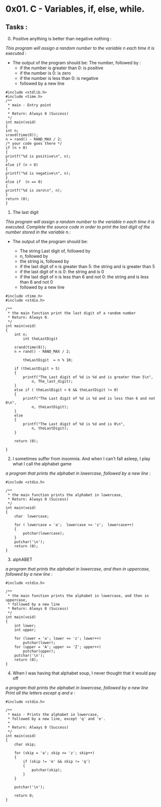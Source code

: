 # 0x01. C - Variables, if, else, while.
## Tasks : 
0. Positive anything is better than negative nothing :

*This program will assign a random number to the variable n each time it is executed :*
  - The output of the program should be:
The number, followed by :
     - if the number is greater than 0: is positive
     - if the number is 0: is zero
     - if the number is less than 0: is negative
     - followed by a new line
```#include <stdio.h>
#include <stdlib.h>
#include <time.h>
/**
 * main - Entry point
 *
 * Return: Always 0 (Success)
 */
int main(void)
{
int n;
srand(time(0));
n = rand() - RAND_MAX / 2;
/* your code goes there */
if (n > 0)
{
printf("%d is positive\n", n);
}
else if (n < 0)
{
printf("%d is negative\n", n);
}
else if  (n == 0)
{
printf("%d is zero\n", n);
}
return (0);
}
```
1. The last digit

*This program will assign a random number to the variable n each time it is executed. Complete the source code in order to print the last digit of the number stored in the variable n.:*
  - The output of the program should be:

    - The string Last digit of, followed by
    - n, followed by
    - the string is, followed by
    - if the last digit of n is greater than 5: the string and is greater than 5
    - if the last digit of n is 0: the string and is 0
    - if the last digit of n is less than 6 and not 0: the string and is less than 6 and not 0
    - followed by a new line
```#include <stdlib.h>
#include <time.h>
#include <stdio.h>

/**
 * the main function print the last digit of a random number 
 * Return: Always 0.
 */
int main(void)
{
	int n;
        int theLastDigit

	srand(time(0));
	n = rand() - RAND_MAX / 2;
	
        theLastDigit  = n % 10;
    
	if (theLastDigit > 5)
	{
		printf("The Last digit of %d is %d and is greater than 5\n",
			n, The_last_digit);
	}
	else if ( theLastDigit < 6 && theLastDigit != 0)
	{
		printf("The Last digit of %d is %d and is less than 6 and not 0\n",
			n, theLastDigit);
	}
	else
	{
		printf("The Last digit of %d is %d and is 0\n",
			n, theLastDigit);
	}

	return (0);

}
```
2. I sometimes suffer from insomnia. And when I can't fall asleep, I play what I call the alphabet game

*a program that prints the alphabet in lowercase, followed by a new line :*

```
#include <stdio.h>

/**
 * the main function prints the alphabet in lowercase,
 * Return: Always 0 (Success)
 */
int main(void)
{
	char  lowercase;

	for ( lowercase = 'a';  lowercase <= 'z';  lowercase++)
	{
		putchar(lowercase);
	}
	putchar('\n');
	return (0);
}
```
3. alphABET 

*a program that prints the alphabet in lowercase, and then in uppercase, followed by a new line :*
```
#include <stdio.h>

/**
 * the main function prints the alphabet in lowercase, and then in uppercase,
 * followed by a new line
 * Return: Always 0 (Success)
 */
int main(void)
{
	int lower;
	int upper;

	for (lower = 'a'; lower <= 'z'; lower++)
		putchar(lower);
	for (upper = 'A'; upper <= 'Z'; upper++)
		putchar(upper);
	putchar('\n');
	return (0);
}
```
4. When I was having that alphabet soup, I never thought that it would pay off

*a program that prints the alphabet in lowercase, followed by a new line Print all the letters except q and e
 :*

```
#include <stdio.h>

/**
 * main - Prints the alphabet in lowercase,
 * followed by a new line, except 'q' and 'e'.
 *
 * Return: Always 0 (Success)
 */
int main(void)
{
    char skip;

    for (skip = 'a'; skip <= 'z'; skip++)
    {
        if (skip != 'e' && skip != 'q')
        {
            putchar(skip);
        }
    }

    putchar('\n');

    return 0;
}
```
